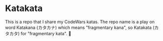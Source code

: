# Katakata
This is a repo that I share my CodeWars katas. The repo name is a play on word Katakana (カタカナ) which means "fragmentary kana", so Katakata (カタカタ) for "fragmentary kata". :ninja:

